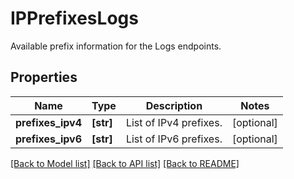 # IPPrefixesLogs

Available prefix information for the Logs endpoints.

## Properties
Name | Type | Description | Notes
------------ | ------------- | ------------- | -------------
**prefixes_ipv4** | **[str]** | List of IPv4 prefixes. | [optional] 
**prefixes_ipv6** | **[str]** | List of IPv6 prefixes. | [optional] 

[[Back to Model list]](README.md#documentation-for-models) [[Back to API list]](README.md#documentation-for-api-endpoints) [[Back to README]](README.md)


